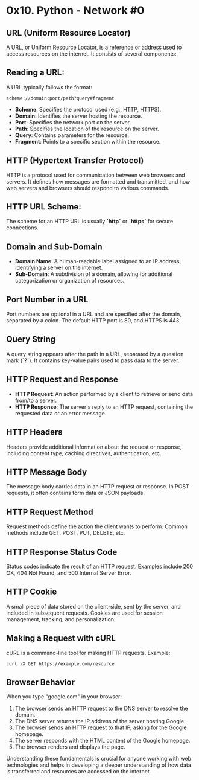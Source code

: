 # 0x10. Python - Network #0
## URL (Uniform Resource Locator)
A URL, or Uniform Resource Locator, is a reference or address used to access resources on the internet. It consists of several components:

## Reading a URL:
A URL typically follows the format:

```
scheme://domain:port/path?query#fragment
```
- **Scheme**: Specifies the protocol used (e.g., HTTP, HTTPS).
- **Domain**: Identifies the server hosting the resource.
- **Port**: Specifies the network port on the server.
- **Path**: Specifies the location of the resource on the server.
- **Query**: Contains parameters for the resource.
- **Fragment**: Points to a specific section within the resource.

## HTTP (Hypertext Transfer Protocol)
HTTP is a protocol used for communication between web browsers and servers. It defines how messages are formatted and transmitted, and how web servers and browsers should respond to various commands.

## HTTP URL Scheme:
The scheme for an HTTP URL is usually **\`http\`** or **\`https\`** for secure connections.

## Domain and Sub-Domain
- **Domain Name**: A human-readable label assigned to an IP address, identifying a server on the internet.
- **Sub-Domain**: A subdivision of a domain, allowing for additional categorization or organization of resources.

## Port Number in a URL
Port numbers are optional in a URL and are specified after the domain, separated by a colon. The default HTTP port is 80, and HTTPS is 443.

## Query String
A query string appears after the path in a URL, separated by a question mark (**\`?\`**). It contains key-value pairs used to pass data to the server.

## HTTP Request and Response
- **HTTP Request**: An action performed by a client to retrieve or send data from/to a server.
- **HTTP Response**: The server's reply to an HTTP request, containing the requested data or an error message.

## HTTP Headers
Headers provide additional information about the request or response, including content type, caching directives, authentication, etc.

## HTTP Message Body
The message body carries data in an HTTP request or response. In POST requests, it often contains form data or JSON payloads.

## HTTP Request Method
Request methods define the action the client wants to perform. Common methods include GET, POST, PUT, DELETE, etc.

## HTTP Response Status Code
Status codes indicate the result of an HTTP request. Examples include 200 OK, 404 Not Found, and 500 Internal Server Error.

## HTTP Cookie
A small piece of data stored on the client-side, sent by the server, and included in subsequent requests. Cookies are used for session management, tracking, and personalization.

## Making a Request with cURL
cURL is a command-line tool for making HTTP requests. Example:
```
curl -X GET https://example.com/resource
```

## Browser Behavior
When you type "google.com" in your browser:

1. The browser sends an HTTP request to the DNS server to resolve the domain.
2. The DNS server returns the IP address of the server hosting Google.
3. The browser sends an HTTP request to that IP, asking for the Google homepage.
4. The server responds with the HTML content of the Google homepage.
5. The browser renders and displays the page.

Understanding these fundamentals is crucial for anyone working with web technologies and helps in developing a deeper understanding of how data is transferred and resources are accessed on the internet.